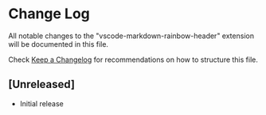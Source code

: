 # Change Log
All notable changes to the "vscode-markdown-rainbow-header" extension will be documented in this file.

Check [Keep a Changelog](http://keepachangelog.com/) for recommendations on how to structure this file.

## [Unreleased]
- Initial release